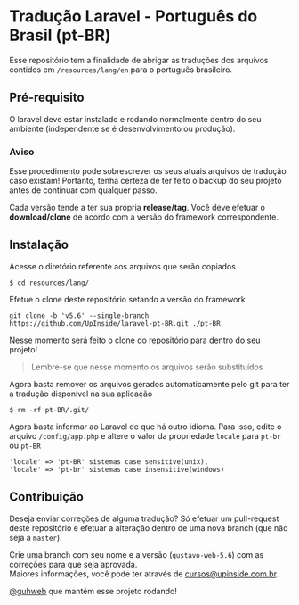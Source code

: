 # Tradução Laravel - Português do Brasil (pt-BR)
Esse repositório tem a finalidade de abrigar as traduções dos arquivos contidos em `/resources/lang/en` para o português brasileiro.

## Pré-requisito
O laravel deve estar instalado e rodando normalmente dentro do seu ambiente (independente se é desenvolvimento ou produção).

### Aviso
Esse procedimento pode sobrescrever os seus atuais arquivos de tradução caso existam! Portanto, tenha certeza de ter feito o backup do seu projeto antes de continuar com qualquer passo.<br />

Cada versão tende a ter sua própria **release/tag**. Você deve efetuar o **download/clone** de acordo com a versão do framework correspondente.

## Instalação

Acesse o diretório referente aos arquivos que serão copiados

```
$ cd resources/lang/
```

Efetue o clone deste repositório setando a versão do framework

```
git clone -b 'v5.6' --single-branch https://github.com/UpInside/laravel-pt-BR.git ./pt-BR
```

Nesse momento será feito o clone do repositório para dentro do seu projeto!<br />

> Lembre-se que nesse momento os arquivos serão substituídos

Agora basta remover os arquivos gerados automaticamente pelo git para ter a tradução disponível na sua aplicação

```
$ rm -rf pt-BR/.git/
```

Agora basta informar ao Laravel de que há outro idioma. Para isso, edite o arquivo `/config/app.php` e altere o valor da propriedade `locale` para `pt-br` ou `pt-BR`

```
'locale' => 'pt-BR' sistemas case sensitive(unix),
'locale' => 'pt-br' sistemas case insensitive(windows)
```

## Contribuição
Deseja enviar correções de alguma tradução? Só efetuar um pull-request deste repositório e efetuar a alteração dentro de uma nova branch (que não seja a `master`).<br />

Crie uma branch com seu nome e a versão (`gustavo-web-5.6`) com as correções para que seja aprovada.<br />
Maiores informações, você pode ter através de [cursos@upinside.com.br](cursos@upinside.com.br).<br />

[@guhweb](https://github.com/guhweb) que mantém esse projeto rodando!
